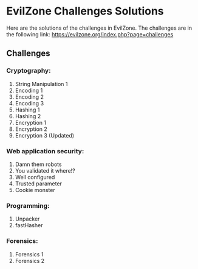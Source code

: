 # EvilZone Challenges Solutions
Here are the solutions of the challenges in EvilZone. The challenges are in the following link:
https://evilzone.org/index.php?page=challenges

## Challenges
### Cryptography:
1. String Manipulation 1
2. Encoding 1
3. Encoding 2
4. Encoding 3
5. Hashing 1
6. Hashing 2
7. Encryption 1
8. Encryption 2
9. Encryption 3 (Updated)

### Web application security:
1. Damn them robots
2. You validated it where!?
3. Well configured
4. Trusted parameter
5. Cookie monster

### Programming:
1. Unpacker
2. fastHasher

### Forensics:
1. Forensics 1
2. Forensics 2